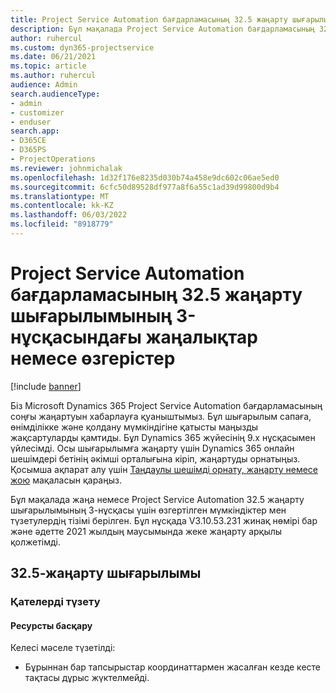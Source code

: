 ```yaml
---
title: Project Service Automation бағдарламасының 32.5 жаңарту шығарылымының 3-нұсқасындағы жаңалықтар немесе өзгерістер
description: Бұл мақалада Project Service Automation бағдарламасының 32.5 жаңарту шығарылымының 3 нұсқасындағы қолжетімді мүмкіндіктер мен түзетулер берілген.
author: ruhercul
ms.custom: dyn365-projectservice
ms.date: 06/21/2021
ms.topic: article
ms.author: ruhercul
audience: Admin
search.audienceType:
- admin
- customizer
- enduser
search.app:
- D365CE
- D365PS
- ProjectOperations
ms.reviewer: johnmichalak
ms.openlocfilehash: 1d32f176e8235d030b74a458e9dc602c06ae5ed0
ms.sourcegitcommit: 6cfc50d89528df977a8f6a55c1ad39d99800d9b4
ms.translationtype: MT
ms.contentlocale: kk-KZ
ms.lasthandoff: 06/03/2022
ms.locfileid: "8918779"
---
```

# <a name="whats-new-or-changed-in-project-service-automation-update-release-325-v3"></a>Project Service Automation бағдарламасының 32.5 жаңарту шығарылымының 3-нұсқасындағы жаңалықтар немесе өзгерістер

[!include [banner](../includes/psa-now-project-operations.md)]

Біз Microsoft Dynamics 365 Project Service Automation бағдарламасының соңғы жаңартуын хабарлауға қуаныштымыз. Бұл шығарылым сапаға, өнімділікке және қолдану мүмкіндігіне қатысты маңызды жақсартуларды қамтиды. Бұл Dynamics 365 жүйесінің 9.x нұсқасымен үйлесімді. Осы шығарылымға жаңарту үшін Dynamics 365 онлайн шешімдері бетінің әкімші орталығына кіріп, жаңартуды орнатыңыз. Қосымша ақпарат алу үшін [Таңдаулы шешімді орнату, жаңарту немесе жою](/power-platform/admin/install-remove-preferred-solution) мақаласын қараңыз.

Бұл мақалада жаңа немесе Project Service Automation 32.5 жаңарту шығарылымының 3-нұсқасы үшін өзгертілген мүмкіндіктер мен түзетулердің тізімі берілген. Бұл нұсқада V3.10.53.231 жинақ нөмірі бар және әдетте 2021 жылдың маусымында жеке жаңарту арқылы қолжетімді.

## <a name="update-release-325"></a>32.5-жаңарту шығарылымы

### <a name="bug-fixes"></a>Қателерді түзету

#### <a name="resource-management"></a>Ресурсты басқару

Келесі мәселе түзетілді:

- Бұрыннан бар тапсырыстар координаттармен жасалған кезде кесте тақтасы дұрыс жүктелмейді.

